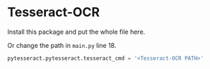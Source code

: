# Tesseract-OCR

Install this package and put the whole file here.

Or change the path in `main.py` line 18.

```python
pytesseract.pytesseract.tesseract_cmd = '<Tesseract-OCR PATH>'
```